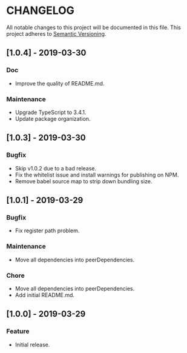 # CHANGELOG

All notable changes to this project will be documented in this file.
This project adheres to [Semantic Versioning](http://semver.org/).


## [1.0.4] - 2019-03-30

### Doc

- Improve the quality of README.md.

### Maintenance

- Upgrade TypeScript to 3.4.1.
- Update package organization.


## [1.0.3] - 2019-03-30

### Bugfix

- Skip v1.0.2 due to a bad release.
- Fix the whitelist issue and install warnings for publishing on NPM.
- Remove babel source map to strip down bundling size.


## [1.0.1] - 2019-03-29

### Bugfix

- Fix register path problem.

### Maintenance

- Move all dependencies into peerDependencies.

### Chore

- Move all dependencies into peerDependencies.
- Add initial README.md.


## [1.0.0] - 2019-03-29

### Feature

- Initial release.
